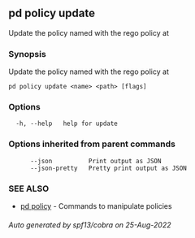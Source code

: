 ## pd policy update

Update the policy named <name> with the rego policy at <path>

### Synopsis

Update the policy named <name> with the rego policy at <path>

```
pd policy update <name> <path> [flags]
```

### Options

```
  -h, --help   help for update
```

### Options inherited from parent commands

```
      --json          Print output as JSON
      --json-pretty   Pretty print output as JSON
```

### SEE ALSO

* [pd policy](/docs/commands/pd_policy.html)	 - Commands to manipulate policies

###### Auto generated by spf13/cobra on 25-Aug-2022
